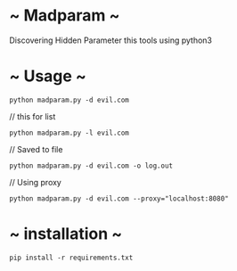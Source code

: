 # ~ Madparam ~
Discovering Hidden Parameter
this tools using python3

# ~ Usage ~
```
python madparam.py -d evil.com
```
// this for list
```
python madparam.py -l evil.com
```
// Saved to file
```
python madparam.py -d evil.com -o log.out
```
// Using proxy
```
python madparam.py -d evil.com --proxy="localhost:8080"
```
# ~ installation ~
```
pip install -r requirements.txt
```
